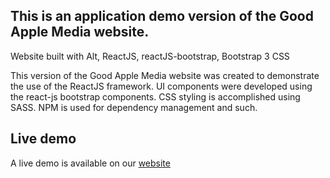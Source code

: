 
## This is an application demo version of the Good Apple Media website.

Website built with Alt, ReactJS, reactJS-bootstrap, Bootstrap 3 CSS

This version of the Good Apple Media website was created to demonstrate the use of the ReactJS framework. UI components were developed using the react-js bootstrap components. CSS styling is accomplished using SASS. NPM is used for dependency management and such.

## Live demo

A live demo is available on our [website](http://goodapplemedia.com/3.0/)

